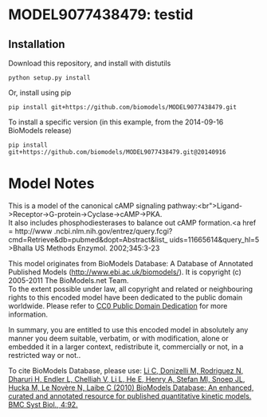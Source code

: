 # MODEL9077438479: testid

## Installation

Download this repository, and install with distutils

`python setup.py install`

Or, install using pip

`pip install git+https://github.com/biomodels/MODEL9077438479.git`

To install a specific version (in this example, from the 2014-09-16 BioModels release)

`pip install git+https://github.com/biomodels/MODEL9077438479.git@20140916`


# Model Notes
This is a model of the canonical cAMP signaling
pathway:<br">Ligand->Receptor->G-protein->Cyclase->cAMP->PKA.<br>It also
includes phosphodiesterases to balance out cAMP formation.<a href = http://www
.ncbi.nlm.nih.gov/entrez/query.fcgi?cmd=Retrieve&db=pubmed&dopt=Abstract&list_
uids=11665614&query_hl=5 >Bhalla US Methods Enzymol. 2002;345:3-23</a>

This model originates from BioModels Database: A Database of Annotated
Published Models (http://www.ebi.ac.uk/biomodels/). It is copyright (c)
2005-2011 The BioModels.net Team.  
To the extent possible under law, all copyright and related or neighbouring
rights to this encoded model have been dedicated to the public domain
worldwide. Please refer to [CC0 Public Domain
Dedication](http://creativecommons.org/publicdomain/zero/1.0/) for more
information.

In summary, you are entitled to use this encoded model in absolutely any
manner you deem suitable, verbatim, or with modification, alone or embedded it
in a larger context, redistribute it, commercially or not, in a restricted way
or not..  
  
To cite BioModels Database, please use: [Li C, Donizelli M, Rodriguez N,
Dharuri H, Endler L, Chelliah V, Li L, He E, Henry A, Stefan MI, Snoep JL,
Hucka M, Le Novère N, Laibe C (2010) BioModels Database: An enhanced, curated
and annotated resource for published quantitative kinetic models. BMC Syst
Biol., 4:92.](http://www.ncbi.nlm.nih.gov/pubmed/20587024)



